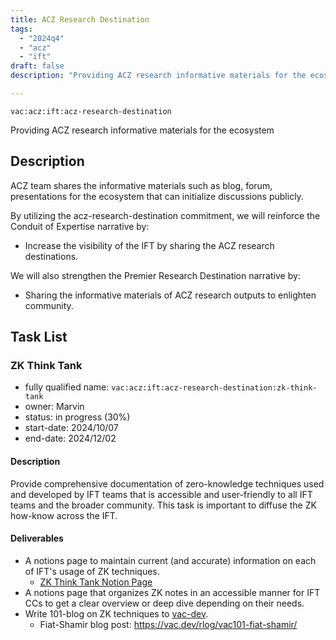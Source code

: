 ```yaml
---
title: ACZ Research Destination
tags:
  - "2024q4"
  - "acz"
  - "ift"
draft: false
description: "Providing ACZ research informative materials for the ecosystem"

---
```


`vac:acz:ift:acz-research-destination`

Providing ACZ research informative materials for the ecosystem
## Description

ACZ team shares the informative materials such as blog, forum, presentations for the ecosystem that
can initialize discussions publicly.  

By utilizing the acz-research-destination commitment, 
we will reinforce the Conduit of Expertise narrative by:
* Increase the visibility of the IFT by sharing the ACZ research destinations.

We will also strengthen the Premier Research Destination narrative by: 
* Sharing the informative materials of ACZ research outputs to enlighten community.

## Task List

### ZK Think Tank 

* fully qualified name: `vac:acz:ift:acz-research-destination:zk-think-tank`
* owner: Marvin
* status: in progress (30%)
* start-date: 2024/10/07
* end-date: 2024/12/02

#### Description 

Provide comprehensive documentation of zero-knowledge techniques used and developed by IFT teams 
that is accessible and user-friendly to all IFT teams and the broader community. 
This task is important to diffuse the ZK how-know across the IFT. 

#### Deliverables 

* A notions page to maintain current (and accurate) information on each of IFT's usage of ZK techniques.
  * [ZK Think Tank Notion Page](https://www.notion.so/ZK-Think-Tank-1348f96fb65c808eb6f1e27f74ab55fc)
* A notions page that organizes ZK notes in an accessible manner for IFT CCs 
to get a clear overview or deep dive depending on their needs.
* Write 101-blog on ZK techniques to [vac-dev](https://vac.dev/rlog/).
  * Fiat-Shamir blog post: https://vac.dev/rlog/vac101-fiat-shamir/